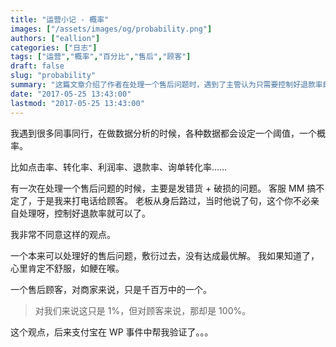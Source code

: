 ```yaml
---
title: "运营小记 - 概率"
images: ["/assets/images/og/probability.png"]
authors: ["eallion"]
categories: ["日志"]
tags: ["运营","概率","百分比","售后","顾客"]
draft: false
slug: "probability"
summary: "这篇文章介绍了作者在处理一个售后问题时，遇到了主管认为只需要控制好退款率即可，而作者坚持要处理好问题的观点。作者认为一个售后顾客对商家来说可能只是很小的比例，但对顾客本身来说却是百分之百的重要。作者提到支付宝在WP事件中证实了他的观点。"
date: "2017-05-25 13:43:00"
lastmod: "2017-05-25 13:43:00"
---
```


我遇到很多同事同行，在做数据分析的时候，各种数据都会设定一个阈值，一个概率。

比如点击率、转化率、利润率、退款率、询单转化率……

有一次在处理一个售后问题的时候，主要是发错货 + 破损的问题。
客服 MM 搞不定了，于是我来打电话给顾客。
老板从身后路过，当时他说了句，这个你不必亲自处理呀，控制好退款率就可以了。

我非常不同意这样的观点。

一个本来可以处理好的售后问题，敷衍过去，没有达成最优解。
我如果知道了，心里肯定不舒服，如鲠在喉。

一个售后顾客，对商家来说，只是千百万中的一个。

> 对我们来说这只是 1%，但对顾客来说，那却是 100%。

这个观点，后来支付宝在 WP 事件中帮我验证了。。。
